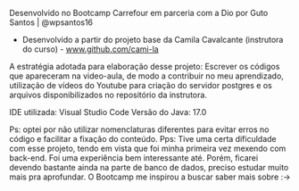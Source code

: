 Desenvolvido no Bootcamp Carrefour em parceria com a Dio por Guto Santos | @wpsantos16
- Desenvolvido a partir do projeto base da Camila Cavalcante (instrutora do curso) - www.github.com/cami-la 

A estratégia adotada para elaboração desse projeto: Escrever os códigos que apareceram na video-aula, de modo a contribuir no meu aprendizado, utilização de vídeos do Youtube para criação do servidor postgres e os arquivos disponibilizados no repositório da instrutora. 

IDE utilizada: Visual Studio Code
Versão do Java: 17.0

Ps: optei por não utilizar nomenclaturas diferentes para evitar erros no código e facilitar a fixação do conteúdo.
Pps: Tive uma certa dificuldade com esse projeto, tendo em vista que foi minha primeira vez mexendo com back-end. Foi uma experiência bem interessante até. Porém, ficarei devendo bastante ainda na parte de banco de dados, preciso estudar muito mais pra aprofundar. O Bootcamp me inspirou a buscar saber mais sobre :->  



